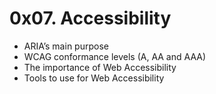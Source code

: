 # 0x07. Accessibility

<ul>
<li>ARIA’s main purpose</li>
<li>WCAG conformance levels (A, AA and AAA)</li>
<li>The importance of Web Accessibility</li>
<li>Tools to use for Web Accessibility</li>
</ul>
